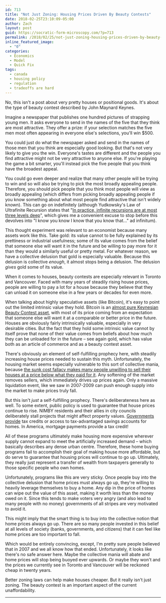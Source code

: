 ```yaml
---
id: 713
title: "Not Just Zoning: Housing Prices Driven By Beauty Contests"
date: 2018-02-25T23:10:09-05:00
author: Zach
layout: post
guid: https://socratic-form-microscopy.com/?p=713
permalink: /2018/02/25/not-just-zoning-housing-prices-driven-by-beauty-contests/
inline_featured_image:
  - "0"
categories:
  - Economics
  - Model
  - Quick Fix
tags:
  - canada
  - housing policy
  - regulation
  - tradeoffs are hard
---
```


No, this isn't a post about very pretty houses or positional goods. It's about the type of beauty contest described by John Maynard Keynes.

Imagine a newspaper that publishes one hundred pictures of strapping young men. It asks everyone to send in the names of the five that they think are most attractive. They offer a prize: if your selection matches the five men most often appearing in everyone else's selections, you'll win $500.

You could just do what the newspaper asked and send in the names of those men that you think are especially good looking. But that's not very likely to give you the win. Everyone's tastes are different and the people you find attractive might not be very attractive to anyone else. If you're playing the game a bit smarter, you'll instead pick the five people that you think have the broadest appeal.

You could go even deeper and realize that many other people will be trying to win and so will also be trying to pick the most broadly appealing people. Therefore, you should pick people that you think most people will view as broadly appealing (which differs from picking broadly appealing people if you know something about what most people find attractive that isn't widely known). This can go on indefinitely (although Yudkowsky's Law of Ultrafinite Recursion states that "<a href="https://archive.is/NUr0z#selection-995.76-995.141">In practice, infinite recursions are at most three levels deep</a>", which gives me a convenient excuse to stop before this devolves into "I know you know I know that you know that…" ad infinitum).

This thought experiment was relevant to an economist because many assets work like this. Take gold: its value cannot to be fully explained by its prettiness or industrial usefulness; some of its value comes from the belief that someone else will want it in the future and be willing to pay more for it than they would a similarly useful or pretty metal. For whatever reason, we have a collective delusion that gold is especially valuable. Because this delusion is collective <em>enough</em>, it almost stops being a delusion. The delusion <em>gives</em> gold some of its value.

When it comes to houses, beauty contests are especially relevant in Toronto and Vancouver. Faced with many years of steadily rising house prices, people are willing to pay a lot for a house because they believe that they can unload it on someone else in a few years or decades for even more.

When talking about highly speculative assets (like Bitcoin), it's easy to point out the limited intrinsic value they hold. Bitcoin is an <a href="https://www.bullionstar.com/blogs/bullionstar/bitcoin-isnt-digital-gold-its-digital-uselesstainium/">almost pure Keynesian Beauty Contest asset</a>, with most of its price coming from an expectation that someone else will want it at a comparable or better price in the future. Houses are obviously fairly intrinsically valuable, especially in very desirable cities. But the fact that they hold some intrinsic value cannot by itself prove that none of their value comes from beliefs about how much they can be unloaded for in the future – see again gold, which has value both as an article of commerce and as a beauty contest asset.

There's obviously an element of self-fulfilling prophecy here, with steadily increasing house prices needed to sustain this myth. Unfortunately, the housing market seems especially vulnerable to this sort of collective mania, because <a href="https://www.bauer.uh.edu/yerramilli/RatnadiwakaraYerramilli.pdf">the sunk cost fallacy makes many people unwilling to sell their houses at a price below what they paid for it</a>. Any softening of the market removes sellers, which immediately drives up prices again. Only a massive liquidation event, like we saw in 2007-2009 can push enough supply into the market to make prices truly fall.

But this isn't <em>just</em> a self-fulfilling prophecy. There's deliberateness here as well. To some extent, public policy is used to guarantee that house prices continue to rise. NIMBY residents and their allies in city councils deliberately stall projects that might affect property values. <a href="https://www.cmhc-schl.gc.ca/en/co/buho/buho_008.cfm">Governments provide</a> tax credits or access to tax-advantaged savings accounts for homes. In America, mortgage payments provide a tax credit!

All of these programs ultimately make housing more expensive wherever supply cannot expand to meet the artificially increased demand – which basically describes any dense urban centre. Therefore, these home buying programs fail to accomplish their goal of making house more affordable, but do serve to guarantee that housing prices will continue to go up. Ultimately, they really just represent a transfer of wealth from taxpayers generally to those specific people who own homes.

Unfortunately, programs like this are very sticky. Once people buy into the collective delusion that home prices must always go up, they're willing to heavily leverage themselves to buy a home. Any dip in the price of homes can wipe out the value of this asset, making it worth less than the money owed on it. Since this tends to make voters very angry (and also lead to many people with no money) governments of all stripes are very motivated to avoid it.

This might imply that the smart thing is to buy into the collective notion that home prices always go up. There are so many people invested in this belief at all levels of society (banks, governments, and citizens) that it can feel like home prices are too important to fall.

Which would be entirely convincing, except, I'm pretty sure people believed that in 2007 and we all know how that ended. Unfortunately, it looks like there's no safe answer here. Maybe the collective mania will abate and home prices will stop being buoyed ever upwards. Or maybe they won't and the prices we currently see in Toronto and Vancouver will be reckoned cheap in twenty years.

Better zoning laws can help make houses cheaper. But it really isn't just zoning. The beauty contest is an important aspect of the current unaffordability.

<hr class="post-end" />
